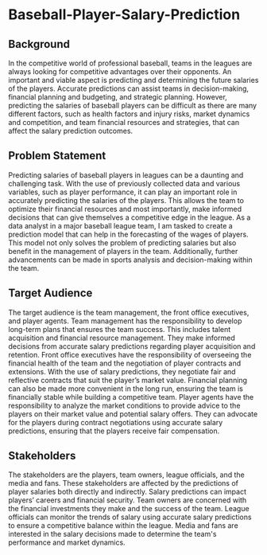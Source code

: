 # Baseball-Player-Salary-Prediction

## Background
In the competitive world of professional baseball, teams in the leagues are always looking for competitive advantages over their opponents. An important and viable aspect is predicting and determining the future salaries of the players. Accurate predictions can assist teams in decision-making, financial planning and budgeting, and strategic planning. However, predicting the salaries of baseball players can be difficult as there are many different factors, such as health factors and injury risks, market dynamics and competition, and team financial resources and strategies, that can affect the salary prediction outcomes.

## Problem Statement
Predicting salaries of baseball players in leagues can be a daunting and challenging task. With the use of previously collected data and various variables, such as player performance, it can play an important role in accurately predicting the salaries of the players. This allows the team to optimize their financial resources and most importantly, make informed decisions that can give themselves a competitive edge in the league. As a data analyst in a major baseball league team, I am tasked to create a prediction model that can help in the forecasting of the wages of players. This model not only solves the problem of predicting salaries but also benefit in the management of players in the team. Additionally, further advancements can be made in sports analysis and decision-making within the team.

## Target Audience 
The target audience is the team management, the front office executives, and player agents. Team management has the responsibility to develop long-term plans that ensures the team success. This includes talent acquisition and financial resource management. They make informed decisions from accurate salary predictions regarding player acquisition and retention. Front office executives have the responsibility of overseeing the financial health of the team and the negotiation of player contracts and extensions. With the use of salary predictions, they negotiate fair and reflective contracts that suit the player’s market value. Financial planning can also be made more convenient in the long run, ensuring the team is financially stable while building a competitive team. Player agents have the responsibility to analyze the market conditions to provide advice to the players on their market value and potential salary offers. They can advocate for the players during contract negotiations using accurate salary predictions, ensuring that the players receive fair compensation. 

## Stakeholders 
The stakeholders are the players, team owners, league officials, and the media and fans. These stakeholders are affected by the predictions of player salaries both directly and indirectly. Salary predictions can impact players’ careers and financial security. Team owners are concerned with the financial investments they make and the success of the team. League officials can monitor the trends of salary using accurate salary predictions to ensure a competitive balance within the league. Media and fans are interested in the salary decisions made to determine the team's performance and market dynamics. 
